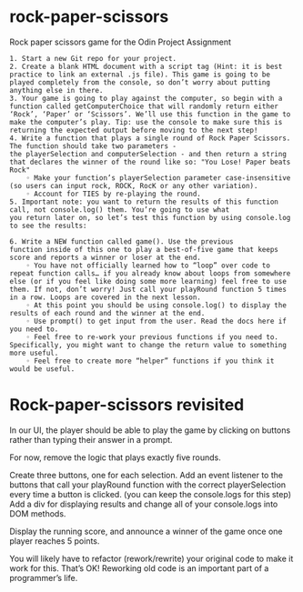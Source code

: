 # rock-paper-scissors
Rock paper scissors game for the Odin Project
Assignment

    1. Start a new Git repo for your project.
    2. Create a blank HTML document with a script tag (Hint: it is best practice to link an external .js file). This game is going to be played completely from the console, so don’t worry about putting anything else in there.
    3. Your game is going to play against the computer, so begin with a function called getComputerChoice that will randomly return either ‘Rock’, ‘Paper’ or ‘Scissors’. We’ll use this function in the game to make the computer’s play. Tip: use the console to make sure this is returning the expected output before moving to the next step!
    4. Write a function that plays a single round of Rock Paper Scissors. The function should take two parameters - the playerSelection and computerSelection - and then return a string that declares the winner of the round like so: "You Lose! Paper beats Rock"
        ◦ Make your function’s playerSelection parameter case-insensitive (so users can input rock, ROCK, RocK or any other variation).
        ◦ Account for TIES by re-playing the round.
    5. Important note: you want to return the results of this function call, not console.log() them. You’re going to use what you return later on, so let’s test this function by using console.log to see the results:
       
    6. Write a NEW function called game(). Use the previous function inside of this one to play a best-of-five game that keeps score and reports a winner or loser at the end.
        ◦ You have not officially learned how to “loop” over code to repeat function calls… if you already know about loops from somewhere else (or if you feel like doing some more learning) feel free to use them. If not, don’t worry! Just call your playRound function 5 times in a row. Loops are covered in the next lesson.
        ◦ At this point you should be using console.log() to display the results of each round and the winner at the end.
        ◦ Use prompt() to get input from the user. Read the docs here if you need to.
        ◦ Feel free to re-work your previous functions if you need to. Specifically, you might want to change the return value to something more useful.
        ◦ Feel free to create more “helper” functions if you think it would be useful.


# Rock-paper-scissors revisited
In our UI, the player should be able to play the game by clicking on buttons rather than typing their answer in a prompt.

For now, remove the logic that plays exactly five rounds.

Create three buttons, one for each selection. Add an event listener to the buttons that call your playRound function with the correct playerSelection every time a button is clicked. (you can keep the console.logs for this step)
Add a div for displaying results and change all of your console.logs into DOM methods.

Display the running score, and announce a winner of the game once one player reaches 5 points.

You will likely have to refactor (rework/rewrite) your original code to make it work for this. That’s OK! Reworking old code is an important part of a programmer’s life.